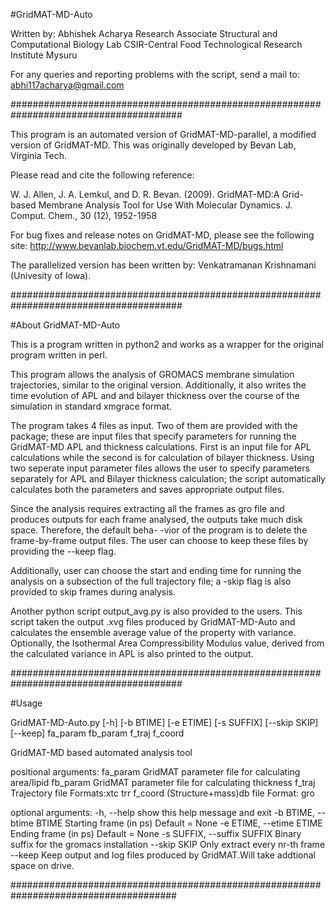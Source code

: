 #GridMAT-MD-Auto

Written by: Abhishek Acharya
            Research Associate
            Structural and Computational Biology Lab
            CSIR-Central Food Technological Research Institute
            Mysuru
            
For any queries and reporting problems with the script, send a mail to:
abhi117acharya@gmail.com

#######################################################################################

This program is an automated version of GridMAT-MD-parallel, a modified version of
GridMAT-MD. This was originally developed by Bevan Lab, Virginia Tech.

Please read and cite the following reference:

W. J. Allen, J. A. Lemkul, and D. R. Bevan. (2009). GridMAT-MD:A Grid-based Membrane 
Analysis Tool for Use With Molecular Dynamics. J. Comput. Chem., 30 (12), 1952-1958

For bug fixes and release notes on GridMAT-MD, please see the following site:
http://www.bevanlab.biochem.vt.edu/GridMAT-MD/bugs.html	

The parallelized version has been written by: Venkatramanan Krishnamani
(Univesity of Iowa).

#######################################################################################

#About GridMAT-MD-Auto

This is a program written in python2 and works as a wrapper for the original program
written in perl.

This program allows the analysis of GROMACS membrane simulation trajectories, similar 
to the original version. Additionally, it also writes the time evolution of APL and
and bilayer thickness over the course of the simulation in standard xmgrace format.

The program takes 4 files as input. Two of them are provided with the package; these 
are input files that specify parameters for running the GridMAT-MD APL and thickness
calculations. First is an input file for APL calculations while the second is for 
calculation of bilayer thickness. Using two seperate input parameter files allows the 
user to specify parameters separately for APL and Bilayer thickness calculation; the
script automatically calculates both the parameters and saves appropriate output files.

Since the analysis requires extracting all the frames as gro file and produces outputs
for each frame analysed, the outputs take much disk space. Therefore, the default beha-
-vior of the program is to delete the frame-by-frame output files. The user can choose
to keep these files by providing the --keep flag.

Additionally, user can choose the start and ending time for running the analysis on a
subsection of the full trajectory file; a -skip flag is also provided to skip frames
during analysis.

Another python script output_avg.py is also provided to the users. This script taken
the output .xvg files produced by GridMAT-MD-Auto and calculates the ensemble average
value of the property with variance. Optionally, the Isothermal Area Compressibility
Modulus value, derived from the calculated variance in APL is also printed to the
output.

#######################################################################################

#Usage


GridMAT-MD-Auto.py [-h] [-b BTIME] [-e ETIME] [-s SUFFIX] [--skip SKIP]
                          [--keep]
                          fa_param fb_param f_traj f_coord

GridMAT-MD based automated analysis tool

positional arguments:
  fa_param              GridMAT parameter file for calculating area/lipid
  fb_param              GridMAT parameter file for calculating thickness
  f_traj                Trajectory file Formats:xtc trr
  f_coord               (Structure+mass)db file Format: gro

optional arguments:
  -h, --help            show this help message and exit
  -b BTIME, --btime BTIME
                        Starting frame (in ps) Default = None
  -e ETIME, --etime ETIME
                        Ending frame (in ps) Default = None
  -s SUFFIX, --suffix SUFFIX
                        Binary suffix for the gromacs installation
  --skip SKIP           Only extract every nr-th frame
  --keep                Keep output and log files produced by GridMAT.Will
                        take addtional space on drive.

######################################################################################

